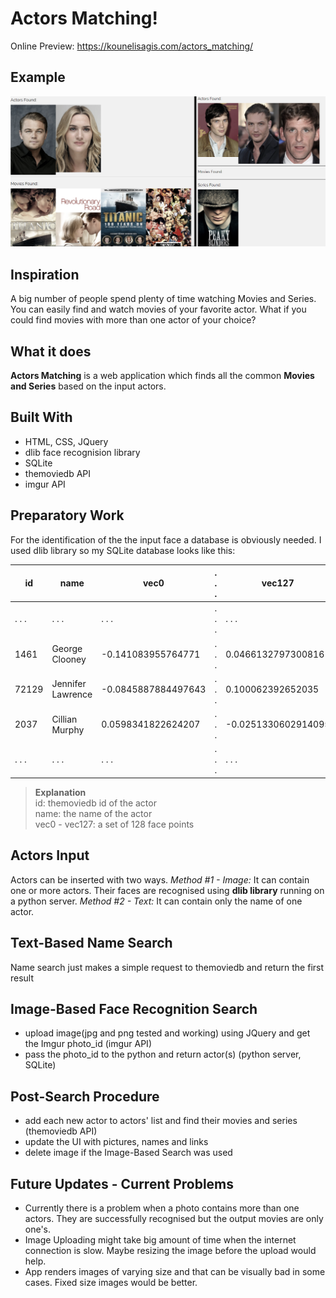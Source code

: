 # Actors Matching!
Online Preview: https://kounelisagis.com/actors_matching/

## Example
![Example](https://raw.githubusercontent.com/AgisKounelis/Actors-Matching---Face-Recognition/master/_images/example.png)

## Inspiration
A big number of people spend plenty of time watching Movies and Series. You can easily find and watch movies of your favorite actor. What if you could find movies with more than one actor of your choice?

## What it does
**Actors Matching** is a web application which finds all the common **Movies and Series** based on the input actors.

## Built With
- HTML, CSS, JQuery
- dlib face recognision library
- SQLite
- themoviedb API
- imgur API
  
## Preparatory Work
For the identification of the the input face a database is obviously needed. I used dlib library so my SQLite database looks like this:

id|name|vec0|. . .|vec127
|-|-|-|-|-
|. . .|. . .|. . .|. . .|. . .
|1461|George Clooney|-0.141083955764771|. . .|0.0466132797300816
|72129|Jennifer Lawrence|-0.0845887884497643|. . .|0.100062392652035
|2037|Cillian Murphy|0.0598341822624207|. . .|-0.0251330602914095
|. . .|. . .|. . .|. . .|. . .
>**Explanation**\
> id: themoviedb id of the actor\
> name: the name of the actor\
> vec0 - vec127: a set of 128 face points

## Actors Input
Actors can be inserted with two ways.
*Method #1 - Image:* It can contain one or more actors. Their faces are recognised using **dlib library** running on a python server.
*Method #2 - Text:* It can contain only the name of one actor.

## Text-Based Name Search
Name search just makes a simple request to themoviedb and return the first result

## Image-Based Face Recognition Search
- upload image(jpg and png tested and working) using JQuery and get the Imgur photo_id	(imgur API)
- pass the photo_id to the python and return actor(s)	(python server, SQLite)

## Post-Search Procedure
- add each new actor to actors' list and find their movies and series (themoviedb API)
- update the UI with pictures, names and links
- delete image if the Image-Based Search was used

## Future Updates - Current Problems
- Currently there is a problem when a photo contains more than one actors. They are successfully recognised but the output movies are only one's.
- Image Uploading might take big amount of time when the internet connection is slow. Maybe resizing the image before the upload would help.
- App renders images of varying size and that can be visually bad in some cases. Fixed size images would be better.
